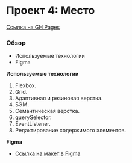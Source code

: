 # Проект 4: Место

[Ссылка на GH Pages](https://popiposter.github.io/mesto/index.html)

### Обзор

- Используемые технологии
- Figma

**Используемые технологии**

1. Flexbox.
2. Grid.
3. Адаптивная и резиновая верстка.
4. БЭМ.
5. Семантическая верстка.
6. querySelector.
7. EventListener.
8. Редактирование содержимого элементов.

**Figma**

- [Ссылка на макет в Figma](https://www.figma.com/file/2cn9N9jSkmxD84oJik7xL7/JavaScript.-Sprint-4?node-id=0%3A1)
